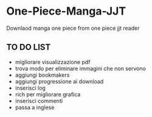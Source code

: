 # One-Piece-Manga-JJT
 Downlaod manga one piece from one piece jjt reader

## TO DO LIST
- migliorare visualizzazione pdf
- trova modo per eliminare immagini che non servono
- aggiungi bookmakers
- aggiungi progressione ai download
- inserisci log
- rich per migliorare grafica
- inserisci commenti 
- passa a inglese